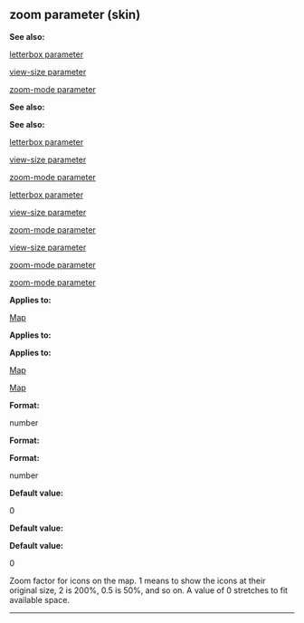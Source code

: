 

 zoom parameter (skin)
-----------------------




**See also:** 


[letterbox parameter](#/{skin}/param/letterbox) 

[view-size parameter](#/{skin}/param/view-size) 

[zoom-mode parameter](#/{skin}/param/zoom-mode) 





**See also:** 

**See also:**

[letterbox parameter](#/{skin}/param/letterbox) 

[view-size parameter](#/{skin}/param/view-size) 

[zoom-mode parameter](#/{skin}/param/zoom-mode) 



[letterbox parameter](#/{skin}/param/letterbox)

[view-size parameter](#/{skin}/param/view-size) 

[zoom-mode parameter](#/{skin}/param/zoom-mode) 


[view-size parameter](#/{skin}/param/view-size)

[zoom-mode parameter](#/{skin}/param/zoom-mode) 

[zoom-mode parameter](#/{skin}/param/zoom-mode)


**Applies to:** 


[Map](#/{skin}/control/map) 



**Applies to:** 

**Applies to:**

[Map](#/{skin}/control/map) 

[Map](#/{skin}/control/map)


**Format:** 


 number
 


**Format:** 

**Format:**

 number



**Default value:** 


 0
 


**Default value:** 

**Default value:**

 0


 Zoom factor for icons on the map. 1 means to show the icons at their original size, 2 is 200%, 0.5 is 50%, and so on. A value of 0 stretches to fit available space.





---



